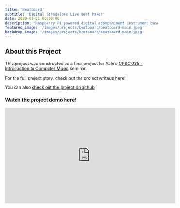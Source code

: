 ```yaml
---
title: 'Beatboard'
subtitle: 'Digital Standalone Live Beat Maker'
date: 2020-01-01 00:00:00
description: 'Raspberry Pi powered digital acompaniment instrument based on the SuperCollider synthesis engine. Hardware keypad for chord selection and controls for user adjustable rhythmic patterns, instrumentation.'
featured_image: '/images/projects/beatboard/beatboard-main.jpeg'
backdrop_image: '/images/projects/beatboard/beatboard-main.jpeg'
---
```

## About this Project
This project was constructed as a final project for Yale's [CPSC 035 - Introduction to Computer Music](https://courses.yale.edu/?details&srcdb=202301&crn=21012) seminar.

For the full project story, check out the project writeup [here](https://202003cpsc03501.canvaspress.yale.edu/2020/12/15/creating-the-beatboard/)!

You can also [check out the project on github](https://github.com/richardsonian/beatboard)

### Watch the project demo here!

<iframe width="560" height="315" src="https://www.youtube-nocookie.com/embed/xUH6QF19li0" title="YouTube video player" frameborder="0" allow="accelerometer; autoplay; clipboard-write; encrypted-media; gyroscope; picture-in-picture" allowfullscreen></iframe>
